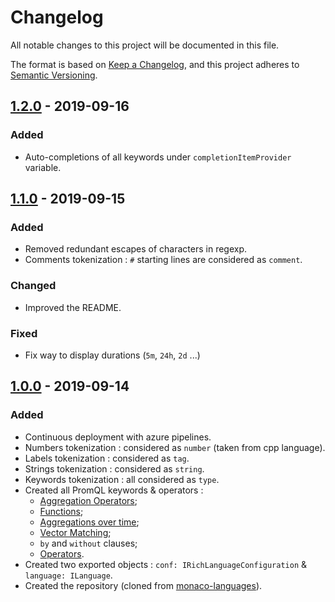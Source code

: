 # Changelog
All notable changes to this project will be documented in this file.

The format is based on [Keep a Changelog](https://keepachangelog.com/en/1.0.0/),
and this project adheres to [Semantic Versioning](https://semver.org/spec/v2.0.0.html).

## [1.2.0] - 2019-09-16
### Added
- Auto-completions of all keywords under ``completionItemProvider`` variable.

## [1.1.0] - 2019-09-15
### Added
- Removed redundant escapes of characters in regexp.
- Comments tokenization : ``#`` starting lines are considered as ``comment``.

### Changed
- Improved the README.

### Fixed
- Fix way to display durations (``5m``, ``24h``, ``2d`` ...)

## [1.0.0] - 2019-09-14
### Added
- Continuous deployment with azure pipelines.
- Numbers tokenization : considered as ``number`` (taken from cpp language).
- Labels tokenization : considered as ``tag``.
- Strings tokenization : considered as ``string``.
- Keywords tokenization : all considered as ``type``.
- Created all PromQL keywords & operators : 
    - [Aggregation Operators](https://prometheus.io/docs/prometheus/latest/querying/operators/#aggregation-operators);
    - [Functions](https://prometheus.io/docs/prometheus/latest/querying/functions/);
    - [Aggregations over time](https://prometheus.io/docs/prometheus/latest/querying/functions/#aggregation_over_time);
    - [Vector Matching](https://prometheus.io/docs/prometheus/latest/querying/operators/#vector-matching);
    - ``by`` and ``without`` clauses;
    - [Operators](https://prometheus.io/docs/prometheus/latest/querying/operators/).
- Created two exported objects : ``conf: IRichLanguageConfiguration`` & ``language: ILanguage``.
- Created the repository (cloned from [monaco-languages](https://github.com/microsoft/monaco-languages/)).

[Unreleased]: https://github.com/celian-garcia/monaco-languages-promql/compare/v1.2.0...HEAD
[1.2.0]: https://github.com/celian-garcia/monaco-languages-promql/compare/v1.1.0...v1.2.0
[1.1.0]: https://github.com/celian-garcia/monaco-languages-promql/compare/v1.0.0...v1.1.0
[1.0.0]: https://github.com/celian-garcia/monaco-languages-promql/releases/tag/v1.0.0
